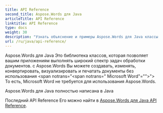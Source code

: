 ```yaml
---
title: API Reference
second_title: Aspose.Words для Java
articleTitle: API Reference
linktitle: API Reference
type: docs
weight: 30
description: "Узнать объяснение и примеры Aspose.Words для Java классы и методы для создания, преобразования, изменения, рендеринга и печати документов без использования Microsoft Word."
url: /ru/java/api-reference/
---
```


Aspose.Words для Java Это библиотека классов, которая позволяет вашим приложениям выполнять широкий спектр задач обработки документов. с Aspose.Words Вы можете создавать, изменять, конвертировать, визуализировать и печатать документы без использования <span notrans="<span notrans=" Microsoft Word"=""></span>"> То есть, Microsoft Word не требуется для использования Aspose.Words.

Aspose.Words для Java полностью написана в Java

Последний API Reference Его можно найти в [Aspose.Words для Java API Reference](https://reference.aspose.com/words/java/).
